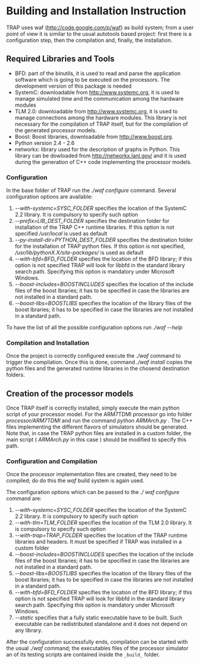 # Building and Installation Instruction #

TRAP uses waf (http://code.google.com/p/waf) as build system; from a user point of view it is similar to the usual autotools
based project: first there is a configuration step, then the compilation and, finally, the installation.

## Required Libraries and Tools ##

  * BFD: part of the binutils, it is used to read and parse the application software which is going to be executed on the processors. The development version of this package is needed
  * SystemC: downloadable from http://www.systemc.org, it is used to manage simulated time and the communication among the hardware modules
  * TLM 2.0: downloadable from http://www.systemc.org, it is used to manage connections among the hardware modules. This library is not necessary for the compilation of TRAP itself, but for the compilation of the generated processor models.
  * Boost: Boost libraries, downloadable from http://www.boost.org.
  * Python version 2.4 - 2.6
  * networkx: library used for the description of graphs in Python. This library can be dowloaded from http://networkx.lanl.gov/ and it is used during the generation of C++ code implementing the processor models.

### Configuration ###

In the base folder of TRAP run the _./waf configure_ command. Several configuration options are available:
  1. _--with-systemc=SYSC\_FOLDER_ specifies the location of the SystemC 2.2 library. It is compulsory to specify such option
  1. _--prefix=LIB\_DEST\_FOLDER_ specifies the destination folder for installation of the TRAP C++ runtime libraries. If this option is not specified _/usr/local_ is used as default
  1. _--py-install-dir=PYTHON\_DEST\_FOLDER_ specifies the destination folder for the installation of TRAP python files. If this option is not specified, _/usr/lib/pythonX.X/site-packages/_ is used as default
  1. _--with-bfd=BFD\_FOLDER_ specifies the location of the BFD library; if this option is not specified TRAP will look for libbfd in the standard library search path. Specifying this option is mandatory under Microsoft Windows.
  1. _--boost-includes=BOOSTINCLUDES_ specifies the location of the include files of the boost lbraries; it has to be specified in case the libraries are not installed in a standard path.
  1. _--boost-libs=BOOSTLIBS_ specifies the location of the library files of the boost lbraries; it has to be specified in case the libraries are not installed in a standard path.

To have the list of all the possible configuration options run _./waf --help_

### Compilation and Installation ###

Once the project is correctly configured execute the _./waf_ command to trigger the compilation. Once this is done, command _./waf install_
copies the python files and the generated runtime libraries in the chosend destination folders.

## Creation of the processor models ##

Once TRAP itself is correctly installed, simply execute the main python script of your processor model. For the ARM7TDMI processor go
into folder _processor/ARM7TDMI_ and run the command _python ARMArch.py_ . The C++ files implementing the different flavors of simulators
should be generated. Note that, in case the TRAP python files are installed in a custom folder, the main script ( _ARMArch.py_ in this case )
should be modified to specify this path.

### Configuration and Compilation ###

Once the processor implementation files are created, they need to be compiled; do do this the _waf_ build system is again used.

The configuration options which can be passed to the _./ waf configure_ command are:
  1. _--with-systemc=SYSC\_FOLDER_ specifies the location of the SystemC 2.2 library. It is compulsory to specify such option
  1. _--with-tlm=TLM\_FOLDER_ specifies the location of the TLM 2.0 library. It is compulsory to specify such option
  1. _--with-trap=TRAP\_FOLDER_ specifies the location of the TRAP runtime libraries and headers. It must be specified if TRAP was installed in a custom folder
  1. _--boost-includes=BOOSTINCLUDES_ specifies the location of the include files of the boost lbraries; it has to be specified in case the libraries are not installed in a standard path.
  1. _--boost-libs=BOOSTLIBS_ specifies the location of the library files of the boost lbraries; it has to be specified in case the libraries are not installed in a standard path.
  1. _--with-bfd=BFD\_FOLDER_ specifies the location of the BFD library; if this option is not specified TRAP will look for libbfd in the standard library search path. Specifying this option is mandatory under Microsoft Windows.
  1. _--static_ specifies that a fully static executable have to be built. Such executable can be redistributed standalone and it does not depend on any library.

After the configuration successfully ends, compilation can be started with the usual _./waf_ command; the executables files of the
processor simulator an of its testing scripts are contained inside the `_build_` folder.